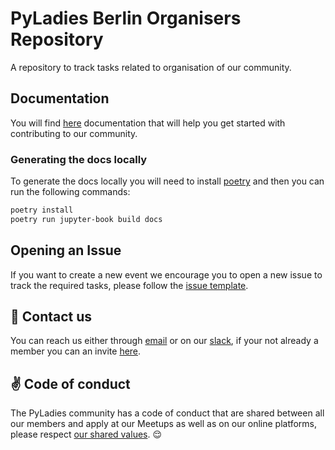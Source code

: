 # PyLadies Berlin Organisers Repository

A repository to track tasks related to organisation of our community.

## Documentation

You will find [here](berlin.pyladies.com/community-organisation/) documentation that will help you get started with contributing to our community.

### Generating the docs locally

To generate the docs locally you will need to install [poetry](https://www.mkdocs.org/) and then you can run the following commands:

```bash
poetry install
poetry run jupyter-book build docs
```

## Opening an Issue

If you want to create a new event we encourage you to open a new issue to track the required tasks, please follow the [issue template](./.github/ISSUE_TEMPLATE/new-event.md).

## :satellite: Contact us

You can reach us either through [email](berlinpyladies@gmail.com) or on our [slack](https://pyladies-berlin.slack.com), if your not already a member you can an invite [here](https://pyladies-berlin.herokuapp.com/).


## :v: Code of conduct

The PyLadies community has a code of conduct that are shared between all our members and apply at our Meetups as well as on our online platforms, please respect [our shared values](http://www.pyladies.com/CodeOfConduct/). :relieved:
